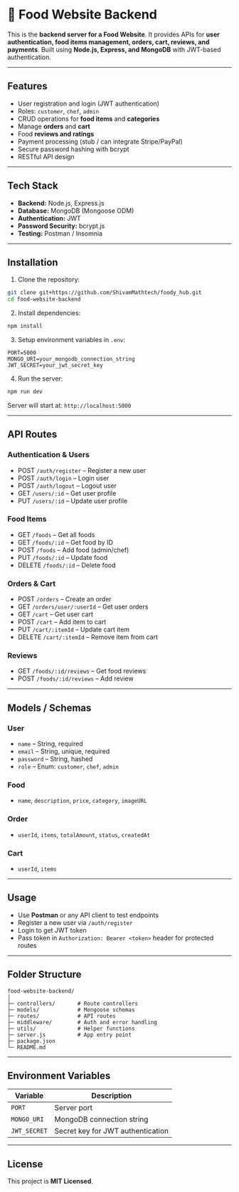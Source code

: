 # 🍔 Food Website Backend

This is the **backend server for a Food Website**. It provides APIs for **user authentication, food items management, orders, cart, reviews, and payments**. Built using **Node.js, Express, and MongoDB** with JWT-based authentication.

---

## **Features**

- User registration and login (JWT authentication)
- Roles: `customer`, `chef`, `admin`
- CRUD operations for **food items** and **categories**
- Manage **orders** and **cart**
- Food **reviews and ratings**
- Payment processing (stub / can integrate Stripe/PayPal)
- Secure password hashing with bcrypt
- RESTful API design

---

## **Tech Stack**

- **Backend:** Node.js, Express.js
- **Database:** MongoDB (Mongoose ODM)
- **Authentication:** JWT
- **Password Security:** bcrypt.js
- **Testing:** Postman / Insomnia

---

## **Installation**

1. Clone the repository:

```bash
git clone git+https://github.com/ShivamMathtech/foody_hub.git
cd food-website-backend
```

2. Install dependencies:

```bash
npm install
```

3. Setup environment variables in `.env`:

```
PORT=5000
MONGO_URI=your_mongodb_connection_string
JWT_SECRET=your_jwt_secret_key
```

4. Run the server:

```bash
npm run dev
```

Server will start at: `http://localhost:5000`

---

## **API Routes**

### **Authentication & Users**

- POST `/auth/register` – Register a new user
- POST `/auth/login` – Login user
- POST `/auth/logout` – Logout user
- GET `/users/:id` – Get user profile
- PUT `/users/:id` – Update user profile

### **Food Items**

- GET `/foods` – Get all foods
- GET `/foods/:id` – Get food by ID
- POST `/foods` – Add food (admin/chef)
- PUT `/foods/:id` – Update food
- DELETE `/foods/:id` – Delete food

### **Orders & Cart**

- POST `/orders` – Create an order
- GET `/orders/user/:userId` – Get user orders
- GET `/cart` – Get user cart
- POST `/cart` – Add item to cart
- PUT `/cart/:itemId` – Update cart item
- DELETE `/cart/:itemId` – Remove item from cart

### **Reviews**

- GET `/foods/:id/reviews` – Get food reviews
- POST `/foods/:id/reviews` – Add review

---

## **Models / Schemas**

### User

- `name` – String, required
- `email` – String, unique, required
- `password` – String, hashed
- `role` – Enum: `customer`, `chef`, `admin`

### Food

- `name`, `description`, `price`, `category`, `imageURL`

### Order

- `userId`, `items`, `totalAmount`, `status`, `createdAt`

### Cart

- `userId`, `items`

---

## **Usage**

- Use **Postman** or any API client to test endpoints
- Register a new user via `/auth/register`
- Login to get JWT token
- Pass token in `Authorization: Bearer <token>` header for protected routes

---

## **Folder Structure**

```
food-website-backend/
│
├─ controllers/       # Route controllers
├─ models/            # Mongoose schemas
├─ routes/            # API routes
├─ middleware/        # Auth and error handling
├─ utils/             # Helper functions
├─ server.js          # App entry point
├─ package.json
└─ README.md
```

---

## **Environment Variables**

| Variable     | Description                       |
| ------------ | --------------------------------- |
| `PORT`       | Server port                       |
| `MONGO_URI`  | MongoDB connection string         |
| `JWT_SECRET` | Secret key for JWT authentication |

---

## **License**

This project is **MIT Licensed**.
